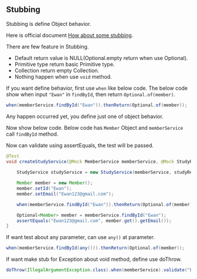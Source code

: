 ## Stubbing

Stubbing is define Object behavior.

Here is official document [How about some stubbing](https://javadoc.io/doc/org.mockito/mockito-core/latest/org/mockito/Mockito.html#2). 


There are few feature in Stubbing.

- Default return value is NULL(Optional.empty return when use Optional).
- Primitive type return basic Primitive type.
- Collection return empty Collection.
- Nothing happen when use `void` method.

If you want define behavior, first use `when` like below code. The below code show when input `"Ewan"` in `findById`, then return `Optional.of(member)`. 

~~~java
when(memberService.findById("Ewan")).thenReturn(Optional.of(member));
~~~

Any happen occurred yet, you define just one of object behavior.

Now show below code. Below code has `Member` Object and `memberService` call `findById` method.

Now can validate using assertEquals, the test will be passed.

~~~java
@Test
void createStudyService(@Mock MemberService memberService, @Mock StudyRepository studyRepository){
    
    StudyService studyService = new StudyService(memberService, studyRepository);

    Member member = new Member();
    member.setId("Ewan");
    member.setEmail("Ewan123@gmail.com");

    when(memberService.findById("Ewan")).thenReturn(Optional.of(member));

    Optional<Member> member = memberService.findById("Ewan");                                            
    assertEquals("Ewan123@gmail.com", member.get().getEmail());
}
~~~

If want test about any parameter, can use `any()` at parameter.

~~~java
when(memberService.findById(any())).thenReturn(Optional.of(member));
~~~

If want make stub for Exception about void method, define use doThrow.

~~~java
doThrow(IllegalArgumentException.class).when(memberService).validate("Ewan");
~~~